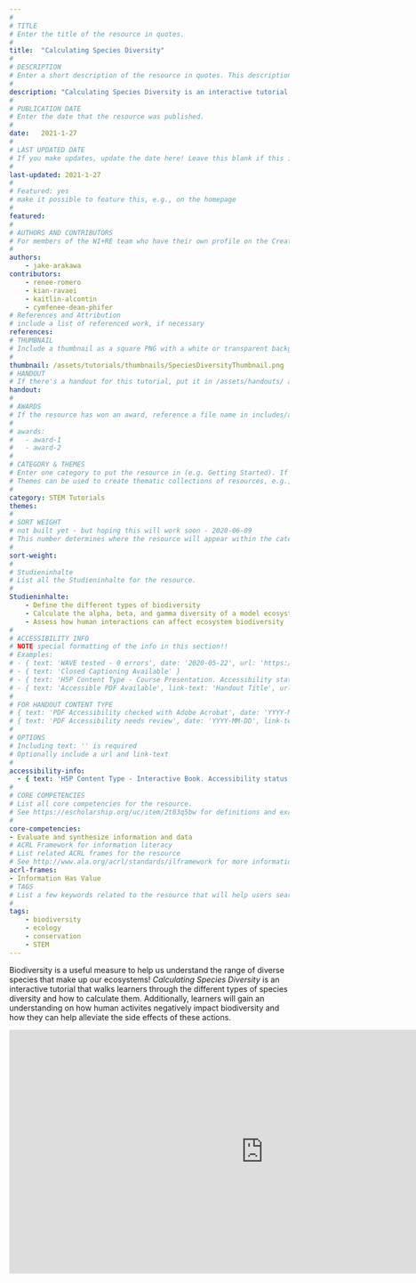 ```yaml
---
#
# TITLE
# Enter the title of the resource in quotes.
#
title:  "Calculating Species Diversity"
#
# DESCRIPTION
# Enter a short description of the resource in quotes. This description will appear on the list page as a preview, but not on the tutorial/workshop itself.
#
description: "Calculating Species Diversity is an interactive tutorial that walks learners through the different kinds of species diversity. This tutorial is designed to give learners an adequete background on the different types of species diversity and the factors that affect them!"
#
# PUBLICATION DATE
# Enter the date that the resource was published.
#
date:   2021-1-27
#
# LAST UPDATED DATE
# If you make updates, update the date here! Leave this blank if this is being published for the first time.
#
last-updated: 2021-1-27
#
# Featured: yes
# make it possible to feature this, e.g., on the homepage
#
featured: 
#
# AUTHORS AND CONTRIBUTORS
# For members of the WI+RE team who have their own profile on the Creative Team page, enter the name as firstname-lastname (e.g. doug-worsham). For community partners who don't have their own profile on the WI+RE site, enter their name as Firstname Lastname (e.g. Gene Block). The names will appear in the order you enter them.
#
authors:
    - jake-arakawa
contributors:
    - renee-romero
    - kian-ravaei
    - kaitlin-alcontin
    - cymfenee-dean-phifer
# References and Attribution
# include a list of referenced work, if necessary
references:
# THUMBNAIL
# Include a thumbnail as a square PNG with a white or transparent background. Our standard dimensions are 250x250 px, but any size square will do. Thumbnails for tutorials go in /assets/tutorials/thumbnails/, and for workshops, /assets/workshops/thumbnails/.
#
thumbnail: /assets/tutorials/thumbnails/SpeciesDiversityThumbnail.png
# HANDOUT
# If there's a handout for this tutorial, put it in /assets/handouts/ and replace the three dots with the filename!
handout:
#
# AWARDS
# If the resource has won an award, reference a file name in includes/awards/ without the .html. For example, if it was accepted to PRIMO, you would write "primo". If the award isn't in includes/awards, create a new award file!
#
# awards: 
#   - award-1
#   - award-2
#
# CATEGORY & THEMES
# Enter one category to put the resource in (e.g. Getting Started). If you enter a category that doesn't already exist, a new category will be created on the WI+RE site.
# Themes can be used to create thematic collections of resources, e.g., stem, etc.
#
category: STEM Tutorials
themes: 
#
# SORT WEIGHT
# not built yet - but hoping this will work soon - 2020-06-09
# This number determines where the resource will appear within the category. Larger numbers appear later within the category, and higher numbers appear earlier.
#
sort-weight:
#
# Studieninhalte
# List all the Studieninhalte for the resource.
#
Studieninhalte:
    - Define the different types of biodiversity
    - Calculate the alpha, beta, and gamma diversity of a model ecosystem
    - Assess how human interactions can affect ecosystem biodiversity
#
# ACCESSIBILITY INFO
# NOTE special formatting of the info in this section!!
# Examples:
# - { text: 'WAVE tested - 0 errors', date: '2020-05-22', url: 'https://wave.webaim.org/' }
# - { text: 'Closed Captioning Available' }
# - { text: 'H5P Content Type - Course Presentation. Accessibility status - Tested with no known problems', date: 'YYYY-MM-DD', url: 'https://h5p.org/documentation/installation/content-type-accessibility' }
# - { text: 'Accessible PDF Available', link-text: 'Handout Title', url: 'full-url' }
#
# FOR HANDOUT CONTENT TYPE
# { text: 'PDF Accessibility checked with Adobe Acrobat', date: 'YYYY-MM-DD' }
# { text: 'PDF Accessibility needs review', date: 'YYYY-MM-DD', link-text: 'Issue reported', url: 'link to issue' } 
#
# OPTIONS
# Including text: '' is required
# Optionally include a url and link-text
#
accessibility-info:
  - { text: 'H5P Content Type - Interactive Book. Accessibility status - Tested with no known problems', date: '2021-1-27', url: 'https://h5p.org/documentation/installation/content-type-accessibility' }
#
# CORE COMPETENCIES
# List all core competencies for the resource.
# See https://escholarship.org/uc/item/2t03q5bw for definitions and examples of each core competency
#
core-competencies:
- Evaluate and synthesize information and data
# ACRL Framework for information literacy
# List related ACRL frames for the resource
# See http://www.ala.org/acrl/standards/ilframework for more information
acrl-frames:
- Information Has Value
# TAGS
# List a few keywords related to the resource that will help users search for it.
#
tags:
    - biodiversity
    - ecology
    - conservation 
    - STEM
---
```

Biodiversity is a useful measure to help us understand the range of diverse species that make up our ecosystems! _Calculating Species Diversity_ is an interactive tutorial that walks learners through the different types of species diversity and how to calculate them. Additionally, learners will gain an understanding on how human activites negatively impact biodiversity and how they can help alleviate the side effects of these actions.

<iframe src="https://uclabruinlearn.h5p.com/content/1291709932888608098/embed" width="913" height="438" frameborder="0" allowfullscreen="allowfullscreen"></iframe><script src="https://uclalibrary.github.io/research-tips/assets/js/resizer.js" charset="UTF-8"></script>
